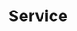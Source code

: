 ---
title: Service
description: Learn about pipeline specifications.
author:
tags:
categories:
series: 
seriesPart: 
date:
weight: 
label: "optional" 
---